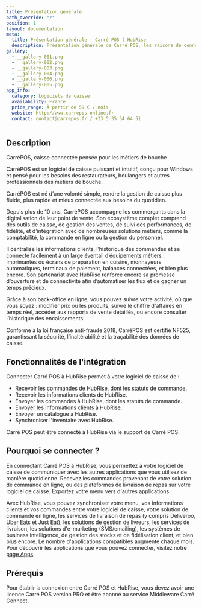 ```yaml
---
title: Présentation générale
path_override: "/"
position: 1
layout: documentation
meta:
  title: Présentation générale | Carré POS | HubRise
  description: Présentation générale de Carré POS, les raisons de connecter votre caisse à HubRise et les fonctionnalités de l'intégration avec HubRise.
gallery:
  - __gallery-001.png
  - __gallery-002.png
  - __gallery-003.png
  - __gallery-004.png
  - __gallery-006.png
  - __gallery-005.png
app_info:
  category: Logiciels de caisse
  availability: France
  price_range: À partir de 59 € / mois
  website: http://www.carrepos-online.fr
  contact: contact@carrepos.fr / +33 5 35 54 64 51
---
```


## Description

CarréPOS, caisse connectée pensée pour les métiers de bouche

CarréPOS est un logiciel de caisse puissant et intuitif, conçu pour Windows et pensé pour les besoins des restaurateurs, boulangers et autres professionnels des métiers de bouche.

CarréPOS est né d’une volonté simple, rendre la gestion de caisse plus fluide, plus rapide et mieux connectée aux besoins du quotidien.

Depuis plus de 10 ans, CarréPOS accompagne les commerçants dans la digitalisation de leur point de vente. Son écosystème complet comprend des outils de caisse, de gestion des ventes, de suivi des performances, de fidélité, et d’intégration avec de nombreuses solutions métiers, comme la comptabilité, la commande en ligne ou la gestion du personnel.

Il centralise les informations clients, l’historique des commandes et se connecte facilement à un large éventail d’équipements métiers : imprimantes ou écrans de préparation en cuisine, monnayeurs automatiques, terminaux de paiement, balances connectées, et bien plus encore. Son partenariat avec HubRise renforce encore sa promesse d’ouverture et de connectivité afin d’automatiser les flux et de gagner un temps précieux.

Grâce à son back-office en ligne, vous pouvez suivre votre activité, où que vous soyez : modifier prix ou les produits, suivre le chiffre d'affaires en temps réel, accéder aux rapports de vente détaillés, ou encore consulter l’historique des encaissements.

Conforme à la loi française anti-fraude 2018, CarréPOS est certifié NF525, garantissant la sécurité, l’inaltérabilité et la traçabilité des données de caisse.

## Fonctionnalités de l'intégration

Connecter Carré POS à HubRise permet à votre logiciel de caisse de :

- Recevoir les commandes de HubRise, dont les statuts de commande.
- Recevoir les informations clients de HubRise.
- Envoyer les commandes à HubRise, dont les statuts de commande.
- Envoyer les informations clients à HubRise.
- Envoyer un catalogue à HubRise.
- Synchroniser l'inventaire avec HubRise.

Carré POS peut être connecté à HubRise via le support de Carré POS.

## Pourquoi se connecter ?

En connectant Carré POS à HubRise, vous permettez à votre logiciel de caisse de communiquer avec les autres applications que vous utilisez de manière quotidienne. Recevez les commandes provenant de votre solution de commande en ligne, ou des plateformes de livraison de repas sur votre logiciel de caisse. Exportez votre menu vers d'autres applications.

Avec HubRise, vous pouvez synchroniser votre menu, vos informations clients et vos commandes entre votre logiciel de caisse, votre solution de commande en ligne, les services de livraison de repas (y compris Deliveroo, Uber Eats et Just Eat), les solutions de gestion de livreurs, les services de livraison, les solutions d'e-marketing (SMS/emailing), les systèmes de business intelligence, de gestion des stocks et de fidélisation client, et bien plus encore. Le nombre d'applications compatibles augmente chaque mois. Pour découvrir les applications que vous pouvez connecter, visitez notre [page Apps](/apps).

## Prérequis

Pour établir la connexion entre Carré POS et HubRise, vous devez avoir une licence Carré POS version PRO et être abonné au service Middleware Carré Connect.
